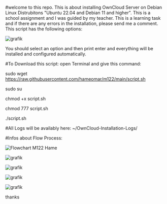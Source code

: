 #welcome to this repo.
This is about installing OwnCloud Server on Debian Linux Distrubitons "Ubuntu 22.04 and Debian 11 and higher".
This is a school assignment and I was guided by my teacher.
This is a learning task and if there are any errors in the installation, please send me a comment.
This script has the following options:

![grafik](https://user-images.githubusercontent.com/102586033/211348633-0353281a-c51f-4180-8036-420575519a06.png)


You should select an option and then print enter and everything will be installed and configured automatically.

#To Download this script:
open Terminal and give this command:

sudo wget https://raw.githubusercontent.com/hameomar/m122/main/script.sh

sudo su 

chmod +x script.sh

chmod 777 script.sh

./script.sh

#All Logs will be availably here:
~/OwnCloud-Installation-Logs/

#Infos about Flow Process:


![Flowchart M122 Hame](https://user-images.githubusercontent.com/102586033/211359651-f15b284e-2867-4e49-9526-5cfbe8fa002d.png)


![grafik](https://user-images.githubusercontent.com/102586033/211359951-b82d23a1-3d59-4d5e-82f9-600ca7cbfd10.png)


![grafik](https://user-images.githubusercontent.com/102586033/211359810-0db67dc9-4c2a-4f05-a613-600d59a2859c.png)


![grafik](https://user-images.githubusercontent.com/102586033/211360036-85ed91d5-bcd7-42e8-96bc-10a9cd04038f.png)

![grafik](https://user-images.githubusercontent.com/102586033/211360106-f735f74c-0b2c-488f-84c1-d3fa80bda286.png)


thanks
